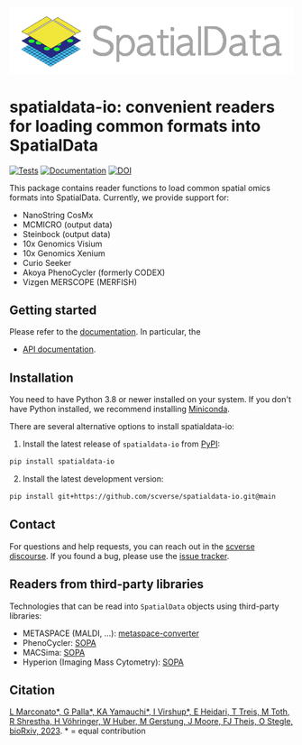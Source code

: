 ![SpatialData banner](https://github.com/scverse/spatialdata/blob/main/docs/_static/img/spatialdata_horizontal.png?raw=true)

# spatialdata-io: convenient readers for loading common formats into SpatialData

[![Tests][badge-tests]][link-tests]
[![Documentation][badge-docs]][link-docs]
[![DOI](https://zenodo.org/badge/544045123.svg)](https://zenodo.org/badge/latestdoi/544045123)

[badge-tests]: https://github.com/scverse/spatialdata-io/actions/workflows/test_and_deploy.yaml/badge.svg
[link-tests]: https://github.com/scverse/spatialdata-io/actions/workflows/test_and_deploy.yaml
[badge-docs]: https://img.shields.io/readthedocs/spatialdata-io

This package contains reader functions to load common spatial omics formats into SpatialData. Currently, we provide support for:

-   NanoString CosMx
-   MCMICRO (output data)
-   Steinbock (output data)
-   10x Genomics Visium
-   10x Genomics Xenium
-   Curio Seeker
-   Akoya PhenoCycler (formerly CODEX)
-   Vizgen MERSCOPE (MERFISH)

## Getting started

Please refer to the [documentation][link-docs]. In particular, the

-   [API documentation][link-api].

## Installation

You need to have Python 3.8 or newer installed on your system. If you don't have
Python installed, we recommend installing [Miniconda](https://docs.conda.io/en/latest/miniconda.html).

There are several alternative options to install spatialdata-io:

1. Install the latest release of `spatialdata-io` from [PyPI](https://pypi.org/project/spatialdata-io/):

```bash
pip install spatialdata-io
```

2. Install the latest development version:

```bash
pip install git+https://github.com/scverse/spatialdata-io.git@main
```

## Contact

For questions and help requests, you can reach out in the [scverse discourse][scverse-discourse].
If you found a bug, please use the [issue tracker][issue-tracker].

## Readers from third-party libraries

Technologies that can be read into `SpatialData` objects using third-party libraries:

-   METASPACE (MALDI, ...): [metaspace-converter](https://github.com/metaspace2020/metaspace-converter)
-   PhenoCycler: [SOPA](https://github.com/gustaveroussy/sopa)
-   MACSima: [SOPA](https://github.com/gustaveroussy/sopa)
-   Hyperion (Imaging Mass Cytometry): [SOPA](https://github.com/gustaveroussy/sopa)

## Citation

[L Marconato*, G Palla*, KA Yamauchi*, I Virshup*, E Heidari, T Treis, M Toth, R Shrestha, H Vöhringer, W Huber, M Gerstung, J Moore, FJ Theis, O Stegle, bioRxiv, 2023](https://www.biorxiv.org/content/10.1101/2023.05.05.539647v1). \* = equal contribution

[scverse-discourse]: https://discourse.scverse.org/
[issue-tracker]: https://github.com/scverse/spatialdata-io/issues
[changelog]: https://spatialdata.scverse.org/projects/io/en/latest/changelog.html
[link-docs]: https://spatialdata.scverse.org/projects/io/en/latest/
[link-api]: https://spatialdata.scverse.org/projects/io/en/latest/api.html

